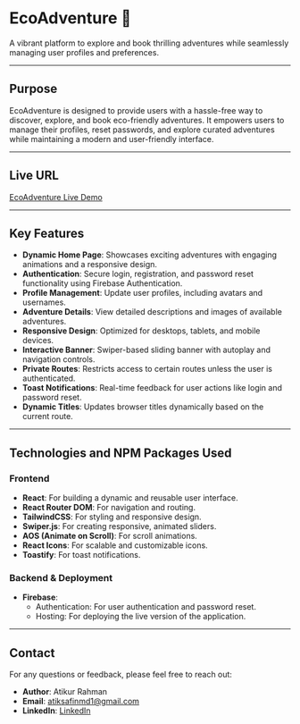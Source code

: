 # **EcoAdventure** 🌿  
A vibrant platform to explore and book thrilling adventures while seamlessly managing user profiles and preferences.

---

## **Purpose**
EcoAdventure is designed to provide users with a hassle-free way to discover, explore, and book eco-friendly adventures. It empowers users to manage their profiles, reset passwords, and explore curated adventures while maintaining a modern and user-friendly interface.

---

## **Live URL**
[EcoAdventure Live Demo](https://eco-adventure-21e6c.web.app)

---

## **Key Features**
- **Dynamic Home Page**: Showcases exciting adventures with engaging animations and a responsive design.
- **Authentication**: Secure login, registration, and password reset functionality using Firebase Authentication.
- **Profile Management**: Update user profiles, including avatars and usernames.
- **Adventure Details**: View detailed descriptions and images of available adventures.
- **Responsive Design**: Optimized for desktops, tablets, and mobile devices.
- **Interactive Banner**: Swiper-based sliding banner with autoplay and navigation controls.
- **Private Routes**: Restricts access to certain routes unless the user is authenticated.
- **Toast Notifications**: Real-time feedback for user actions like login and password reset.
- **Dynamic Titles**: Updates browser titles dynamically based on the current route.

---

## **Technologies and NPM Packages Used**

### **Frontend**
- **React**: For building a dynamic and reusable user interface.
- **React Router DOM**: For navigation and routing.
- **TailwindCSS**: For styling and responsive design.
- **Swiper.js**: For creating responsive, animated sliders.
- **AOS (Animate on Scroll)**: For scroll animations.
- **React Icons**: For scalable and customizable icons.
- **Toastify**: For toast notifications.

### **Backend & Deployment**
- **Firebase**:
  - Authentication: For user authentication and password reset.
  - Hosting: For deploying the live version of the application.


---

## **Contact**

For any questions or feedback, please feel free to reach out:
- **Author**: Atikur Rahman
- **Email**: atiksafinmd1@gmail.com
- **LinkedIn**: [LinkedIn](https://linkedin.com/in/atikur-rahman-9680262b4/)
